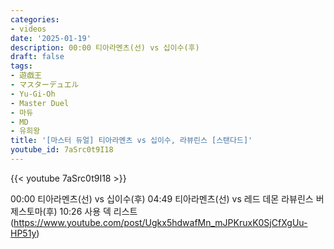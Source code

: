 ```yaml
---
categories:
- videos
date: '2025-01-19'
description: 00:00 티아라멘츠(선) vs 십이수(후)
draft: false
tags:
- 遊戯王
- マスターデュエル
- Yu-Gi-Oh
- Master Duel
- 마듀
- MD
- 유희왕
title: '[마스터 듀얼] 티아라멘츠 vs 십이수, 라뷰린스 [스탠다드]'
youtube_id: 7aSrc0t9I18
---
```



{{< youtube 7aSrc0t9I18 >}}

00:00 티아라멘츠(선) vs 십이수(후)
04:49 티아라멘츠(선) vs 레드 데몬 라뷰린스 버제스토마(후)
10:26 사용 덱 리스트(https://www.youtube.com/post/Ugkx5hdwafMn_mJPKruxK0SjCfXgUu-HP51y)